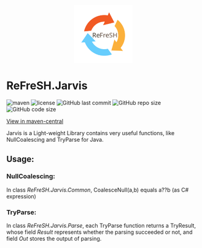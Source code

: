 <div  align=center>
    <img src="logo.png" width = 30% height = 30%  />
</div>

# ReFreSH.Jarvis

![maven](https://img.shields.io/maven-central/v/io.github.hit-refresh/Jarvis?style=flat-square)
![license](https://img.shields.io/github/license/HIT-ReFreSH/Jarvis?style=flat-square)
![GitHub last commit](https://img.shields.io/github/last-commit/HIT-ReFreSH/Jarvis?style=flat-square)
![GitHub repo size](https://img.shields.io/github/repo-size/HIT-ReFreSH/Jarvis?style=flat-square)
![GitHub code size](https://img.shields.io/github/languages/code-size/HIT-ReFreSH/Jarvis?style=flat-square)

[View in maven-central](https://search.maven.org/artifact/io.github.hit-refresh/Jarvis/)

Jarvis is a Light-weight Library contains very useful functions,
like NullCoalescing and TryParse for Java.

## Usage:

### NullCoalescing:

In class *ReFreSH.Jarvis.Common*,
CoalesceNull(a,b) equals a??b (as C# expression)

### TryParse:

In class *ReFreSH.Jarvis.Parse*,
each TryParse function returns a TryResult,
whose field *Result* represents whether
the parsing succeeded or not,
and field *Out* stores the output of parsing.



